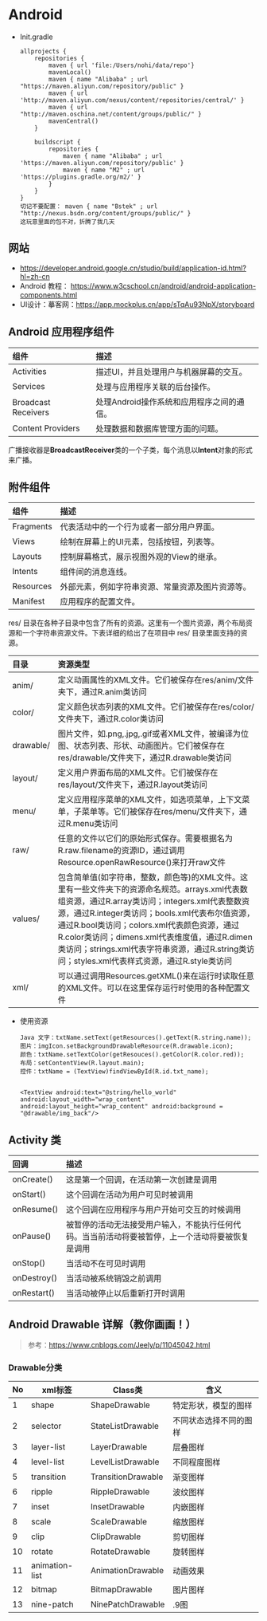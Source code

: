 # Android

* Init.gradle

  ```
  allprojects {
      repositories {
          maven { url 'file:/Users/nohi/data/repo'}
          mavenLocal()
          maven { name "Alibaba" ; url "https://maven.aliyun.com/repository/public" }
          maven { url 'http://maven.aliyun.com/nexus/content/repositories/central/' }
          maven { url "http://maven.oschina.net/content/groups/public/" } 
          mavenCentral()
      }
  
      buildscript { 
          repositories { 
              maven { name "Alibaba" ; url 'https://maven.aliyun.com/repository/public' }
              maven { name "M2" ; url 'https://plugins.gradle.org/m2/' }
          }
      }
  }
  切记不要配置： maven { name "Bstek" ; url "http://nexus.bsdn.org/content/groups/public/" }
  这玩意里面的包不对，折腾了我几天
  ```

  



## 网站

* https://developer.android.google.cn/studio/build/application-id.html?hl=zh-cn
* Android 教程： https://www.w3cschool.cn/android/android-application-components.html
* UI设计：摹客网：https://app.mockplus.cn/app/sTqAu93NpX/storyboard

## Android 应用程序组件

| 组件                | 描述                                      |
| :------------------ | :---------------------------------------- |
| Activities          | 描述UI，并且处理用户与机器屏幕的交互。    |
| Services            | 处理与应用程序关联的后台操作。            |
| Broadcast Receivers | 处理Android操作系统和应用程序之间的通信。 |
| Content Providers   | 处理数据和数据库管理方面的问题。          |

广播接收器是**BroadcastReceiver**类的一个子类，每个消息以**Intent**对象的形式来广播。

## 附件组件

| 组件      | 描述                                             |
| :-------- | :----------------------------------------------- |
| Fragments | 代表活动中的一个行为或者一部分用户界面。         |
| Views     | 绘制在屏幕上的UI元素，包括按钮，列表等。         |
| Layouts   | 控制屏幕格式，展示视图外观的View的继承。         |
| Intents   | 组件间的消息连线。                               |
| Resources | 外部元素，例如字符串资源、常量资源及图片资源等。 |
| Manifest  | 应用程序的配置文件。                             |

res/ 目录在各种子目录中包含了所有的资源。这里有一个图片资源，两个布局资源和一个字符串资源文件。下表详细的给出了在项目中 res/ 目录里面支持的资源。

| 目录      | 资源类型                                                     |
| :-------- | :----------------------------------------------------------- |
| anim/     | 定义动画属性的XML文件。它们被保存在res/anim/文件夹下，通过R.anim类访问 |
| color/    | 定义颜色状态列表的XML文件。它们被保存在res/color/文件夹下，通过R.color类访问 |
| drawable/ | 图片文件，如.png,.jpg,.gif或者XML文件，被编译为位图、状态列表、形状、动画图片。它们被保存在res/drawable/文件夹下，通过R.drawable类访问 |
| layout/   | 定义用户界面布局的XML文件。它们被保存在res/layout/文件夹下，通过R.layout类访问 |
| menu/     | 定义应用程序菜单的XML文件，如选项菜单，上下文菜单，子菜单等。它们被保存在res/menu/文件夹下，通过R.menu类访问 |
| raw/      | 任意的文件以它们的原始形式保存。需要根据名为R.raw.filename的资源ID，通过调用Resource.openRawResource()来打开raw文件 |
| values/   | 包含简单值(如字符串，整数，颜色等)的XML文件。这里有一些文件夹下的资源命名规范。arrays.xml代表数组资源，通过R.array类访问；integers.xml代表整数资源，通过R.integer类访问；bools.xml代表布尔值资源，通过R.bool类访问；colors.xml代表颜色资源，通过R.color类访问；dimens.xml代表维度值，通过R.dimen类访问；strings.xml代表字符串资源，通过R.string类访问；styles.xml代表样式资源，通过R.style类访问 |
| xml/      | 可以通过调用Resources.getXML()来在运行时读取任意的XML文件。可以在这里保存运行时使用的各种配置文件 |

* 使用资源

  ```
  Java 文字：txtName.setText(getResources().getText(R.string.name)); 
  图片：imgIcon.setBackgroundDrawableResource(R.drawable.icon); 
  颜色：txtName.setTextColor(getResouces().getColor(R.color.red)); 
  布局：setContentView(R.layout.main);
  控件：txtName = (TextView)findViewById(R.id.txt_name);
  
  
  <TextView android:text="@string/hello_world" android:layout_width="wrap_content" android:layout_height="wrap_content" android:background = "@drawable/img_back"/>
  ```

  

## Activity 类

| 回调        | 描述                                                         |
| :---------- | :----------------------------------------------------------- |
| onCreate()  | 这是第一个回调，在活动第一次创建是调用                       |
| onStart()   | 这个回调在活动为用户可见时被调用                             |
| onResume()  | 这个回调在应用程序与用户开始可交互的时候调用                 |
| onPause()   | 被暂停的活动无法接受用户输入，不能执行任何代码。当当前活动将要被暂停，上一个活动将要被恢复是调用 |
| onStop()    | 当活动不在可见时调用                                         |
| onDestroy() | 当活动被系统销毁之前调用                                     |
| onRestart() | 当活动被停止以后重新打开时调用                               |



## Android Drawable 详解（教你画画！）

> 参考：https://www.cnblogs.com/Jeely/p/11045042.html

### Drawable分类

| No   | xml标签        | Class类            | 含义                   |
| ---- | -------------- | ------------------ | ---------------------- |
| 1    | shape          | ShapeDrawable      | 特定形状，模型的图样   |
| 2    | selector       | StateListDrawable  | 不同状态选择不同的图样 |
| 3    | layer-list     | LayerDrawable      | 层叠图样               |
| 4    | level-list     | LevelListDrawable  | 不同程度图样           |
| 5    | transition     | TransitionDrawable | 渐变图样               |
| 6    | ripple         | RippleDrawable     | 波纹图样               |
| 7    | inset          | InsetDrawable      | 内嵌图样               |
| 8    | scale          | ScaleDrawable      | 缩放图样               |
| 9    | clip           | ClipDrawable       | 剪切图样               |
| 10   | rotate         | RotateDrawable     | 旋转图样               |
| 11   | animation-list | AnimationDrawable  | 动画效果               |
| 12   | bitmap         | BitmapDrawable     | 图片图样               |
| 13   | nine-patch     | NinePatchDrawable  | .9图                   |







